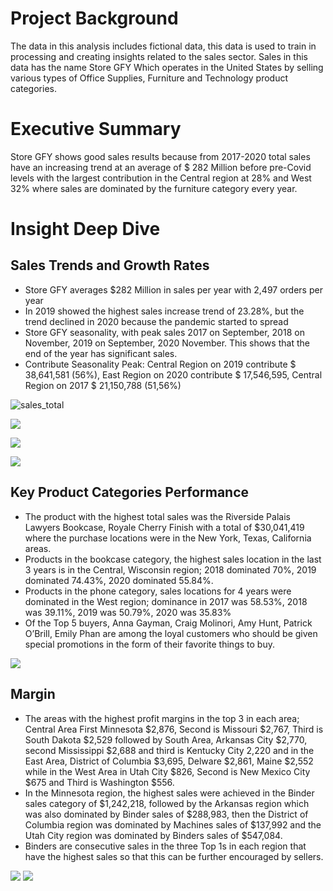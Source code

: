 # Project Background
The data in this analysis includes fictional data, this data is used to train in processing and creating insights related to the sales sector. Sales in this data has the name Store GFY Which operates in the United States by selling various types of Office Supplies, Furniture and Technology product categories.

# Executive Summary
Store GFY shows good sales results because from 2017-2020 total sales have an increasing trend at an average of $ 282 Million before pre-Covid levels with the largest contribution in the Central region at 28% and West 32% where sales are dominated by the furniture category every year.

  
# Insight Deep Dive
## Sales Trends and Growth Rates
- Store GFY averages $282 Million in sales per year with 2,497 orders per year
- In 2019 showed the highest sales increase trend of 23.28%, but the trend declined in 2020 because the pandemic started to spread
- Store GFY seasonality, with peak sales 2017 on September, 2018 on November, 2019 on September, 2020 November.  This shows that the end of the year
  has significant sales.
- Contribute Seasonality Peak: Central Region on 2019 contribute $ 38,641,581 (56%), East Region on 2020 contribute $ 17,546,595, Central Region on 2017 $ 21,150,788 (51,56%)
  
![sales_total](https://github.com/danendrafi/tes1/blob/main/visualization/total%20sales.png)

![](https://github.com/danendrafi/tes1/blob/main/visualization/Graphic%20Sales%20per%20Month.png)

![](https://github.com/danendrafi/tes1/blob/main/visualization/Graphic%20Aov%20per%20Month.png)

![](https://github.com/danendrafi/tes1/blob/main/visualization/Graphicn%20Order%20per%20Month.png)

## Key Product Categories Performance
- The product with the highest total sales was the Riverside Palais Lawyers Bookcase, Royale Cherry Finish with a total of $30,041,419 where the
  purchase locations were in the New York, Texas, California areas.
- Products in the bookcase category, the highest sales location in the last 3 years is in the Central, Wisconsin region; 2018 dominated 70%, 2019
  dominated 74.43%, 2020 dominated 55.84%.
- Products in the phone category, sales locations for 4 years were dominated in the West region; dominance in 2017 was 58.53%, 2018 was 39.11%,
  2019 was 50.79%, 2020 was 35.83%
- Of the Top 5 buyers, Anna Gayman, Craig Molinori, Amy Hunt, Patrick O’Brill, Emily Phan are among the loyal customers who should be given
  special promotions in the form of their favorite things to buy.

![](https://github.com/danendrafi/tes1/blob/main/visualization/Product%20Sales.png)

## Margin 
- The areas with the highest profit margins in the top 3 in each area; Central Area First Minnesota $2,876, Second is Missouri $2,767, Third is South Dakota $2,529 followed by South Area, Arkansas City $2,770, second Mississippi $2,688 and third is Kentucky City 2,220 and in the East Area, District of Columbia $3,695, Delware $2,861, Maine $2,552 while in the West Area in Utah City $826, Second is New Mexico City $675 and Third is Washington $556.
- In the Minnesota region, the highest sales were achieved in the Binder sales category of $1,242,218, followed by the Arkansas region which was also dominated by Binder sales of $288,983, then the District of Columbia region was dominated by Machines sales of $137,992 and the Utah City region was dominated by Binders sales of $547,084.
- Binders are consecutive sales in the three Top 1s in each region that have the highest sales so that this can be further encouraged by sellers.

![](https://github.com/danendrafi/tes1/blob/main/visualization/Margin%20East%20and%20West.png)
![](https://github.com/danendrafi/tes1/blob/main/visualization/Central%20and%20South.png)
